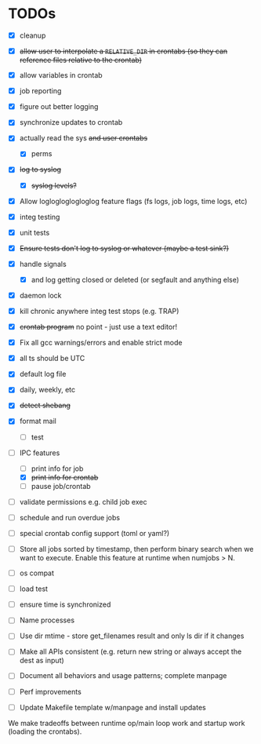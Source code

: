 # TODOs

- [x] cleanup
- [x] ~~allow user to interpolate a `RELATIVE_DIR` in crontabs (so they can reference files relative to the crontab)~~
- [x] allow variables in crontab
- [x] job reporting
- [x] figure out better logging
- [x] synchronize updates to crontab
- [x] actually read the sys ~~and user crontabs~~
  - [x] perms
- [x] ~~log to syslog~~
  - [x] ~~syslog levels?~~
- [x] Allow loglogloglogloglog feature flags (fs logs, job logs, time logs, etc)
- [x] integ testing
- [x] unit tests
- [x] ~~Ensure tests don't log to syslog or whatever (maybe a test sink?)~~
- [x] handle signals
  - [x] and log getting closed or deleted (or segfault and anything else)
- [x] daemon lock
- [x] kill chronic anywhere integ test stops (e.g. TRAP)
- [x] ~~crontab program~~ no point - just use a text editor!
- [x] Fix all gcc warnings/errors and enable strict mode
- [x] all ts should be UTC
- [x] default log file
- [x] daily, weekly, etc
- [x] ~~detect shebang~~
- [x] format mail
  - [ ] test
- [ ] IPC features
  - [ ] print info for job <id>
  - [x] ~~print info for crontab <id>~~
  - [ ] pause job/crontab <id>
- [ ] validate permissions e.g. child job exec
- [ ] schedule and run overdue jobs
- [ ] special crontab config support (toml or yaml?)
- [ ] Store all jobs sorted by timestamp, then perform binary search when we want to execute. Enable this feature at runtime when numjobs > N.
- [ ] os compat
- [ ] load test
- [ ] ensure time is synchronized
- [ ] Name processes
- [ ] Use dir mtime - store get_filenames result and only ls dir if it changes
- [ ] Make all APIs consistent (e.g. return new string or always accept the dest as input)
- [ ] Document all behaviors and usage patterns; complete manpage
- [ ] Perf improvements
- [ ] Update Makefile template w/manpage and install updates


We make tradeoffs between runtime op/main loop work and startup work (loading the crontabs).
